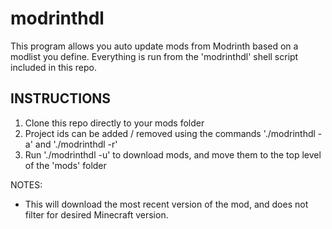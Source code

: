 # modrinthdl
This program allows you auto update mods from Modrinth based on a modlist you define. Everything is run from the 'modrinthdl' shell script included in this repo.

## INSTRUCTIONS

 1. Clone this repo directly to your mods folder
 2. Project ids can be added / removed using the commands './modrinthdl -a' and './modrinthdl -r'
 3. Run './modrinthdl -u' to download mods, and move them to the top level of the 'mods' folder

 NOTES: 
 
 - This will download the most recent version of the mod, and does not filter for desired Minecraft version.
